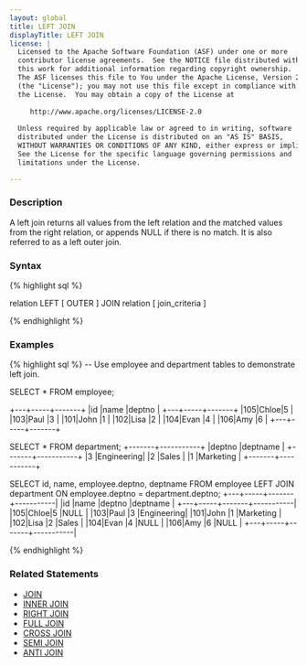 ```yaml
---
layout: global
title: LEFT JOIN
displayTitle: LEFT JOIN
license: |
  Licensed to the Apache Software Foundation (ASF) under one or more
  contributor license agreements.  See the NOTICE file distributed with
  this work for additional information regarding copyright ownership.
  The ASF licenses this file to You under the Apache License, Version 2.0
  (the "License"); you may not use this file except in compliance with
  the License.  You may obtain a copy of the License at
 
     http://www.apache.org/licenses/LICENSE-2.0
 
  Unless required by applicable law or agreed to in writing, software
  distributed under the License is distributed on an "AS IS" BASIS,
  WITHOUT WARRANTIES OR CONDITIONS OF ANY KIND, either express or implied.
  See the License for the specific language governing permissions and
  limitations under the License.

---
```

### Description

A left join returns all values from the left relation and the matched values from the right relation, or appends NULL if there is no match. It is also referred to as a left outer join.

### Syntax
{% highlight sql %}

relation LEFT [ OUTER ] JOIN relation [ join_criteria ]

{% endhighlight %}

### Examples
{% highlight sql %}
-- Use employee and department tables to demonstrate left join.

SELECT * FROM employee;

  +---+-----+-------+
  |id |name |deptno |
  +---+-----+-------+
  |105|Chloe|5      |
  |103|Paul |3      |
  |101|John |1      |
  |102|Lisa |2      |
  |104|Evan |4      |
  |106|Amy  |6      |
  +---+-----+-------+

SELECT * FROM department;
  +-------+-----------+
  |deptno |deptname   |
  +-------+-----------+
  |3      |Engineering|
  |2      |Sales      |
  |1      |Marketing  |
  +-------+-----------+

SELECT id, name, employee.deptno, deptname
  FROM employee LEFT JOIN department ON employee.deptno = department.deptno;
  +---+-----+-------+-----------|
  |id |name |deptno |deptname   |
  +---+-----+-------+-----------|
  |105|Chloe|5      |NULL       |
  |103|Paul |3      |Engineering|
  |101|John |1      |Marketing  |
  |102|Lisa |2      |Sales      |
  |104|Evan |4      |NULL       |
  |106|Amy  |6      |NULL       |
  +---+-----+-------+-----------|

{% endhighlight %}

### Related Statements
- [JOIN](sql-ref-syntax-qry-select-join.html)
- [INNER JOIN](sql-ref-syntax-qry-select-join-inner.html)
- [RIGHT JOIN](sql-ref-syntax-qry-select-join-right.html)
- [FULL JOIN](sql-ref-syntax-qry-select-join-full.html)
- [CROSS JOIN](sql-ref-syntax-qry-select-join-cross.html)
- [SEMI JOIN](sql-ref-syntax-qry-select-join-semi.html)
- [ANTI JOIN](sql-ref-syntax-qry-select-join-anti.html)